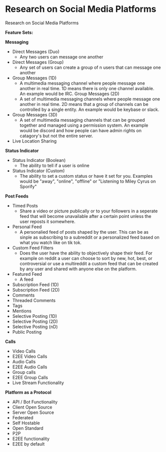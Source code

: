 # Research on Social Media Platforms

Research on Social Media Platforms

**Feature Sets:**

**Messaging**
* Direct Messages (Duo)
  * Any two users can message one another
* Direct Messages (Group)
  * Any set of users can create a group of n users that can message one another
* Group Messages (1D)
  * A multimedia messaging channel where people message one another in real time. 1D means there is only one channel available. An example would be IRC.
Group Messages (2D)
  * A set of multimedia messaging channels where people message one another in real time. 2D means that a group of channels can be controlled by a single entity. An example would be keybase or slack.
* Group Messages (3D)
  * A set of multimedia messaging channels that can be grouped together and managed using a permission system. An example would be discord and how people can have admin rights on catagory's but not the entire server.
* Live Location Sharing

**Status Indicator**
* Status Indicator (Boolean)
  * The ability to tell if a user is online
* Status Indicator (Custom)
  * The ability to set a custom status or have it set for you. Examples would be "away", "online", "offline" or "Listening to Miley Cyrus on Sporify"
  
**Post Feeds**
* Timed Posts
  * Share a video or picture publically or to your followers in a seperate feed that will become unavailable after a certain point unless the user reposts it somewhere.
* Personal Feed
  * A personalied feed of posts shaped by the user. This can be as sinple as subscribing to a subreddit or a personalized feed based on what you watch like on tik tok.
* Custom Feed Filters
  * Does the user have the ability to objectively shape their feed. For example on reddit a user can choose to sort by new, hot, best, or controversial or use a multireddit a custom feed that can be created by any user and shared with anyone else on the platform. 
* Featured Feed
  * A feed 
* Subscription Feed (1D)
* Subscription Feed (2D)
* Comments
* Threaded Comments
* Tags
* Mentions
* Selective Posting (1D)
* Selective Posting (2D)
* Selective Posting (nD)
* Public Posting

**Calls**
* Video Calls
* E2EE Video Calls
* Audio Calls
* E2EE Audio Calls
* Group calls
* E2EE Group Calls
* Live Stream Functionality

**Platform as a Protocol**
* API / Bot Functionality
* Client Open Source
* Server Open Source
* Federated
* Self Hostable
* Open Standard
* P2P
* E2EE functionality
* E2EE by default

